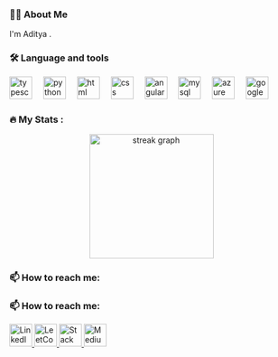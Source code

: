 <h3 align="left">👩‍💻 About Me</h3>
<p align="left">I'm Aditya .<br></p>
<h3 align="left">🛠 Language and tools</h3>
<div align="left">
<img src="https://cdn.jsdelivr.net/gh/devicons/devicon/icons/typescript/typescript-original.svg" height="40" alt="typescript logo" />
<img width="12" />
<img src="https://cdn.jsdelivr.net/gh/devicons/devicon/icons/python/python-original.svg" height="40" alt="python logo" />
<img width="12" />
<img src="https://cdn.jsdelivr.net/gh/devicons/devicon/icons/html5/html5-original.svg" height="40" alt="html logo" />
<img width="12" />
<img src="https://cdn.jsdelivr.net/gh/devicons/devicon/icons/css3/css3-original.svg" height="40" alt="css logo" />
<img width="12" />
<img src="https://cdn.jsdelivr.net/gh/devicons/devicon/icons/angular/angular-original.svg" height="40" alt="angular logo" />
<img width="12" />
<img src="https://cdn.jsdelivr.net/gh/devicons/devicon/icons/mysql/mysql-original.svg" height="40" alt="mysql logo" />
<img width="12" />
<img src="https://cdn.jsdelivr.net/gh/devicons/devicon/icons/azure/azure-original.svg" height="40" alt="azure logo" />
<img width="12" />
<img src="https://cdn.jsdelivr.net/gh/devicons/devicon/icons/googlecloud/googlecloud-original.svg" height="40" alt="google cloud logo" />
</div>
<h3 align="left">🔥 My Stats :</h3>
<div align="center">
<img src="https://streak-stats.demolab.com?user=adityasood11&locale=en&mode=daily&theme=dark&hide_border=false&border_radius=5&order=3" height="220" alt="streak graph" />
</div>
<h3 align="left">📫 How to reach me:</h3>
<div align="left">
<h3>📫 How to reach me:</h3>
<a href="https://linkedin.com/in/adityasood11">
  <img src="https://cdn.jsdelivr.net/gh/devicons/devicon/icons/linkedin/linkedin-original.svg" height="40" alt="LinkedIn logo" />
</a>
<a href="https://leetcode.com/adityasood11">
  <img src="https://img.icons8.com/color/48/000000/leetcode.png" height="40" alt="LeetCode logo" />
</a>
<a href="https://stackoverflow.com/users/9594505/aditya-sood">
  <img src="https://cdn.jsdelivr.net/gh/devicons/devicon/icons/stackoverflow/stackoverflow-original.svg" height="40" alt="Stack Overflow logo" />
</a>
<a href="https://medium.com/@adityasood_97820">
  <img src="https://img.icons8.com/color/48/000000/medium.png" height="40" alt="Medium logo" />
</a>
</div>

 
 
